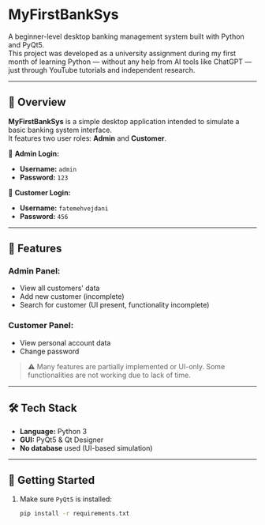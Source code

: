 # MyFirstBankSys

A beginner-level desktop banking management system built with Python and PyQt5.  
This project was developed as a university assignment during my first month of learning Python — without any help from AI tools like ChatGPT — just through YouTube tutorials and independent research.

---

## 📌 Overview

**MyFirstBankSys** is a simple desktop application intended to simulate a basic banking system interface.  
It features two user roles: **Admin** and **Customer**.

🔐 **Admin Login:**  
- **Username:** `admin`  
- **Password:** `123`

👤 **Customer Login:**  
- **Username:** `fatemehvejdani`  
- **Password:** `456`

---

## 🧠 Features

### Admin Panel:
- View all customers' data
- Add new customer (incomplete)
- Search for customer (UI present, functionality incomplete)

### Customer Panel:
- View personal account data
- Change password

> ⚠️ Many features are partially implemented or UI-only. Some functionalities are not working due to lack of time.

---

## 🛠️ Tech Stack

- **Language:** Python 3
- **GUI:** PyQt5 & Qt Designer
- **No database** used (UI-based simulation)

---

## 🚀 Getting Started

1. Make sure `PyQt5` is installed:
   ```bash
   pip install -r requirements.txt
